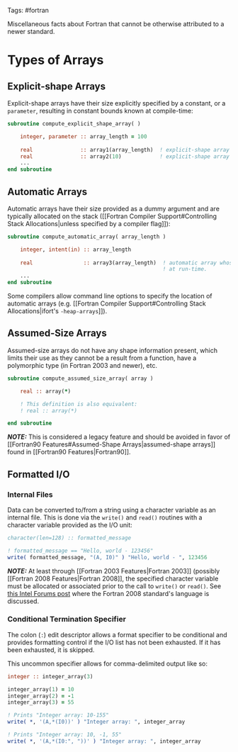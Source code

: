 Tags: #fortran 

Miscellaneous facts about Fortran that cannot be otherwise attributed to a newer standard. 

# Types of Arrays
## Explicit-shape Arrays
Explicit-shape arrays have their size explicitly specified by a constant, or a `parameter`, resulting in constant bounds known at compile-time: 
```fortran
subroutine compute_explicit_shape_array( )

    integer, parameter :: array_length = 100
    
    real               :: array1(array_length)  ! explicit-shape array of size 100.
    real               :: array2(10)            ! explicit-shape array of size 10.
    ...
end subroutine    
```

## Automatic Arrays
Automatic arrays have their size provided as a dummy argument and are typically allocated on the stack ([[Fortran Compiler Support#Controlling Stack Allocations|unless specified by a compiler flag]]):
```fortran
subroutine compute_automatic_array( array_length )

    integer, intent(in) :: array_length
    
    real                :: array3(array_length)  ! automatic array whose size is typically known
                                                 ! at run-time.
    ...
end subroutine    
```

Some compilers allow command line options to specify the location of automatic arrays (e.g. [[Fortran Compiler Support#Controlling Stack Allocations|ifort's `-heap-arrays`]]).

## Assumed-Size Arrays
Assumed-size arrays do not have any shape information present, which limits their use as they cannot be a result from a function, have a polymorphic type (in Fortran 2003 and newer), etc.  
```fortran
subroutine compute_assumed_size_array( array )

    real :: array(*)

    ! This definition is also equivalent:
    ! real :: array(*)

end subroutine
```

***NOTE:*** This is considered a legacy feature and should be avoided in favor of [[Fortran90 Features#Assumed-Shape Arrays|assumed-shape arrays]] found in [[Fortran90 Features|Fortran90]].

## Formatted I/O
### Internal Files
Data can be converted to/from a string using a character variable as an internal file.  This is done via the `write()` and `read()` routines with a character variable provided as the I/O unit:

```fortran
character(len=128) :: formatted_message

! formatted_message == "Hello, world - 123456"
write( formatted_message, "(A, I0)" ) "Hello, world - ", 123456
```

***NOTE:*** At least through [[Fortran 2003 Features|Fortran 2003]] (possibly [[Fortran 2008 Features|Fortran 2008]], the specified character variable must be allocated or associated prior to the call to `write()` or `read()`.  See [this Intel Forums post](https://community.intel.com/t5/Intel-Fortran-Compiler/internal-formatted-write-to-deferred-length-allocatable/td-p/751843) where the Fortran 2008 standard's language is discussed.

### Conditional Termination Specifier
The colon (`:`) edit descriptor allows a format specifier to be conditional and provides formatting control if the I/O list has not been exhausted.  If it has been exhausted, it is skipped.  

This uncommon specifier allows for comma-delimited output like so:
```fortran
integer :: integer_array(3)

integer_array(1) = 10
integer_array(2) = -1
integer_array(3) = 55

! Prints "Integer array: 10-155"
write( *, '(A,*(I0))' ) "Integer array: ", integer_array

! Prints "Integer array: 10, -1, 55"
write( *, '(A,*(I0:", "))' ) "Integer array: ", integer_array
```